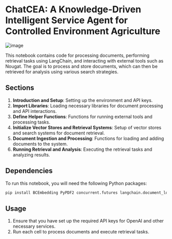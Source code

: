 # ChatCEA: A Knowledge-Driven Intelligent Service Agent for Controlled Environment Agriculture
![image](https://github.com/user-attachments/assets/d6d90469-de3a-45f5-b049-c3ed90b12ba9)


This notebook contains code for processing documents, performing retrieval tasks using LangChain, and interacting with external tools such as Nougat. The goal is to process and store documents, which can then be retrieved for analysis using various search strategies.

## Sections

1. **Introduction and Setup**: Setting up the environment and API keys.
2. **Import Libraries**: Loading necessary libraries for document processing and API interactions.
3. **Define Helper Functions**: Functions for running external tools and processing tasks.
4. **Initialize Vector Stores and Retrieval Systems**: Setup of vector stores and search systems for document retrieval.
5. **Document Ingestion and Processing**: Functions for loading and adding documents to the system.
6. **Running Retrieval and Analysis**: Executing the retrieval tasks and analyzing results.

## Dependencies

To run this notebook, you will need the following Python packages:

```bash
pip install BCEmbedding PyPDF2 concurrent.futures langchain.document_loaders langchain.retrievers langchain.retrievers.multi_vector langchain.storage langchain.text_splitter langchain_community.chat_models langchain_community.vectorstores langchain_core.documents langchain_core.output_parsers langchain_core.prompts langchain_core.runnables langchain_openai os ragas ragas.llms.base ragas.metrics subprocess time tqdm uuid
```

## Usage

1. Ensure that you have set up the required API keys for OpenAI and other necessary services.
2. Run each cell to process documents and execute retrieval tasks.
